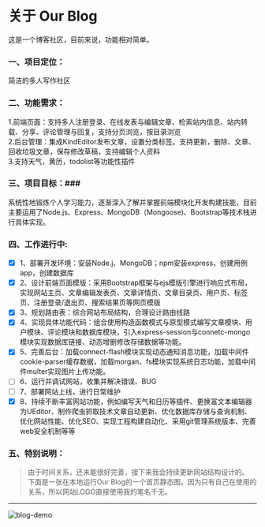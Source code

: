 # 关于 Our Blog #
这是一个博客社区，目前来说，功能相对简单。
### 一、项目定位： ###
简洁的多人写作社区
### 二、功能需求： ###
1.前端页面：支持多人注册登录、在线发表与编辑文章、检索站内信息、站内转载、分享、评论管理与回复，支持分页浏览，按目录浏览    
2.后台管理：集成KindEditor发布文章，设置分类标签。支持更新，删除、文章、回收垃圾文章，保存修改草稿，支持编辑个人资料    
3.支持天气，黄历，todolist等功能性插件    
### 三、项目目标：###
系统性地锻炼个人学习能力，逐渐深入了解并掌握前端模块化开发构建技能，目前主要运用了Node.js、Express、MongoDB（Mongoose)、Bootstrap等技术栈进行具体实现。
### 四、工作进行中: ###
- [x] 1、部署开发环境：安装Node.j、MongoDB；npm安装express，创建用例app，创建数据库
- [x] 2、设计前端页面模版：采用Bootstrap框架与ejs模版引擎进行响应式布局，实现网站主页、文章编辑发表页、文章详情页、文章目录页、用户页、标签页、注册登录/退出页、搜索结果页等网页模版
- [x] 3、规划路由表：综合网站布局结构，合理设计路由线路
- [x] 4、实现具体功能代码：组合使用构造函数模式与原型模式编写文章模块、用户模块、评论模块和数据库模块，引入express-session与connetc-mongo模块实现数据库链接、动态增删修改存储数据等功能。
- [x] 5、完善后台：加载connect-flash模块实现动态通知消息功能，加载中间件cookie-parser缓存数据，加载morgan、fs模块实现系统日志功能，加载中间件multer实现图片上传功能。
- [ ] 6、运行并调试网站，收集并解决错误、BUG    
- [ ] 7、部署网站上线，进行日常维护    
- [x] 8、持续不断丰富网站功能，例如编写天气和日历等插件、更换富文本编辑器为UEditor、制作爬虫抓取技术文章自动更新、优化数据库存储与查询机制、优化网站性能、优化SEO、实现工程构建自动化、采用git管理系统版本、完善web安全机制等等    
### 五、特别说明： ###
> 由于时间关系，还未能很好完善，接下来我会持续更新网站结构设计的。
下面是一张在本地运行Our Blog的一个首页静态图。因为只有自己在使用的关系，所以网站LOGO直接使用我的笔名千无。
------
![blog-demo](http://ojpkqcfpq.bkt.clouddn.com/Our%20Blog.png)